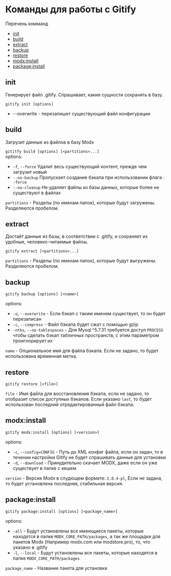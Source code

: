 # Команды для работы с Gitify

Перечень комманд

* [init](#init)
* [build](#build)
* [extract](#extract)
* [backup](#backup)
* [restore](#restore)
* [modx:install](#modx:install)
* [package:install](#package:install)

## init

Генерирует файл .gitify. Спрашивает, какие сущности сохранять в базу.

`gitify init [options]`     
- --overwrite - перезапишет существующий файл конфигурации

## build

Загрузит данные из файлов в базу Modx

`gititfy build [options] [<partitions>...]`       
options:     
- `-f`, `--force` Удалит весь существующий контент, прежде чем загрузит новый
- `--no-backup` Пропускает создание бэкапа при использовании флага `--force`
- `--no-cleanup`  Не удаляет файлы из базы данных, которые более не существуют в файлах

`partitions` - Разделы (по именам папок), которые будут загружены. Разделяются пробелом.


## extract

Достаёт данные из базы, в соответствии с .gitify, и сохраняет их удобные, человеко-читаемые файлы.

`gitify extract [<partitions>...]`       

`partitions` - Разделы (по именам папок), которые будут выгружены. Разделяются пробелом.

## backup

`gitify backup [options] [<name>]`

options: 
- `-o`, `--overwrite` - Если бэкап с таким именем существует, то он будет перезаписан
- `-c`, `--compress` - Файл бэкапа будет сжат с помощью gzip
- `-ntbs`, `--no-tablespaces` - Для Mysql ^5.7.31 требуется доступ `PROCESS` чтобы сделать бэкап табличных пространств, с этим параметром проигнорирует их

`name` - Опциональное имя для файла бэкапа. Если не задано, то будет использована временная метка.

## restore

`gitify restore [<file>]`

`file` - Имя файла для восстановления бэкапа, если не задано, то отобразит список доступных бэкапов. Если указано `last`, то будет использован последний отредактированный файл бэкапа.

## modx:install

`gitify modx:install [options] [<version>]`

options:
- `-c`, `--config=CONFIG` - Путь до XML конфиг файла, если он задан, то в течении настройки Gitify не будет спрашивать данные для установки
- `-d`, `--download` - Принудительно скачает MODX, даже если он уже существует в папке с кешем

`version` - Версия Modx в слудющем формате: `2.8.4-pl`, Если не задана, то будет установлена последняя, стабильная версия.

## package:install

`gitify package:install [options] [<package_name>]`

options:
- `-all` -  Будут установлены все имеющиеся пакеты, которые находятся в папке `MODX_CORE_PATH/packages`, а так же площадки для пакетов Modx (Например modx.com или modstore.pro), то, что указано в .gitify
- `-l`, `--local` - Будут установлены все пакеты, которые находятся в папке `MODX_CORE_PATH/packages`

`package_name` - Название пакета для установки